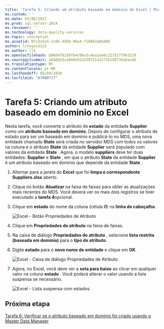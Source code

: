 ```yaml
---
title: 'Tarefa 5: Criando um atributo baseado em domínio do Excel | Microsoft Docs'
ms.custom: ''
ms.date: 03/06/2017
ms.prod: sql-server-2014
ms.reviewer: ''
ms.technology: data-quality-services
ms.topic: conceptual
ms.assetid: 07cbc624-2c6b-4568-96e4-f18663a05d80
author: lrtoyou1223
ms.author: lle
ms.openlocfilehash: b866478150fb4c06a3c4ea1ee6c227527f963219
ms.sourcegitcommit: ad4d92dce894592a259721a1571b1d8736abacdb
ms.translationtype: MT
ms.contentlocale: pt-BR
ms.lasthandoff: 08/04/2020
ms.locfileid: "87680717"
---
```

# <a name="task-5-creating-a-domain-based-attribute-from-excel"></a>Tarefa 5: Criando um atributo baseado em domínio no Excel
  Nesta tarefa, você converte o atributo de **estado** da entidade **Supplier** como um **atributo baseado em domínio**. Depois de configurar o atributo de estado para ser um baseado em domínio e publicá-lo no MDS, uma nova entidade chamada **State** será criada no servidor MDS com todos os valores na coluna e o atributo **State** da entidade **Supplier** será populado com valores da entidade **State** . Agora, o modelo **suppliers** deve ter duas entidades: **Supplier** e **State** , em que o atributo **State** da entidade **Supplier** é um atributo baseado em domínio que depende da entidade **State** .  
  
1.  Alternar para a janela do **Excel** que foi **limpa e correspondente Suppliers.xlsx** aberto.  
  
2.  Clique no botão **Atualizar** na faixa de faixas para obter as atualizações mais recentes do MDS. Você deverá ver os mais dois registros se tiver executado a **tarefa 4**opcional.  
  
3.  Clique em **estado** do nome da coluna (célula **i1**) na **linha de cabeçalho**.  
  
     ![Excel - Botão Propriedades de Atributo](../../2014/tutorials/media/et-creatingadomainbasedattributefromexcel-01.jpg "Excel - Botão Propriedades de Atributo")  
  
4.  Clique em **Propriedades do atributo** na faixa de faixas.  
  
5.  Na caixa de diálogo **Propriedades do atributo** , selecione **lista restrita (baseada em domínio)** para o **tipo de atributo**.  
  
6.  Digite **estado** para o **novo nome de entidade** e clique em **OK**.  
  
     ![Excel - Caixa de diálogo Propriedades de Atributo](../../2014/tutorials/media/et-creatingadomainbasedattributefromexcel-02.jpg "Excel - Caixa de diálogo Propriedades de Atributo")  
  
7.  Agora, no Excel, você deve ver a **seta para baixo** ao clicar em qualquer valor na coluna **estado** . Você poderá alterar o valor usando a lista suspensa se necessário.  
  
     ![Excel - Lista suspensa com estados](../../2014/tutorials/media/et-creatingadomainbasedattributefromexcel-03.jpg "Excel - Lista suspensa com estados")  
  
## <a name="next-step"></a>Próxima etapa  
 [Tarefa 6: Verificar se o atributo baseado em domínio foi criado usando o Master Data Manager](../../2014/tutorials/task-6-verify-domain-based-attribute-master-data-manager.md)  
  
  
